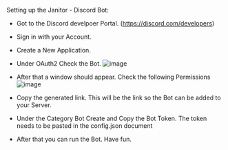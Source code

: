 Setting up the Janitor - Discord Bot:

- Got to the Discord develpoer Portal. (https://discord.com/developers)
- Sign in with your Account.
- Create a New Application.
- Under OAuth2 Check the Bot.
![image](https://github.com/Fabloans/Janitor/assets/93011108/0c6414dd-92a9-4cca-8543-dc8d5dfda365)
- After that a window should appear. Check the following Permissions
![image](https://github.com/Fabloans/Janitor/assets/93011108/297972d7-a381-4998-9b03-809e41c84881)
- Copy the generated link. This will be the link so the Bot can be added to your Server.

- Under the Category Bot Create and Copy the Bot Token. The token needs to be pasted in the config.json document

- After that you can run the Bot. Have fun.
